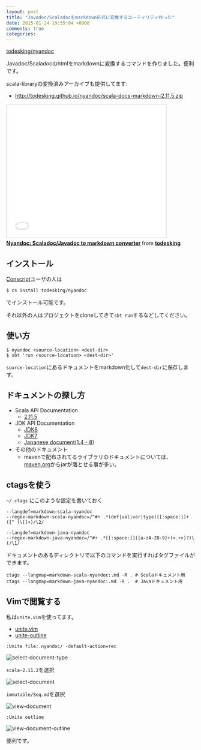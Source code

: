 ```yaml
---
layout: post
title: "Javadoc/Scaladocをmarkdown形式に変換するユーティリティ作った"
date: 2015-01-24 19:55:04 +0900
comments: true
categories: 
---
```

[todesking/nyandoc](https://github.com/todesking/nyandoc)

Javadoc/Scaladocのhtmlをmarkdownに変換するコマンドを作りました。便利です。

scala-libraryの変換済みアーカイブも提供してます:

* http://todesking.github.io/nyandoc/scala-docs-markdown-2.11.5.zip

<iframe src="//www.slideshare.net/slideshow/embed_code/43851666" width="425" height="355" frameborder="0" marginwidth="0" marginheight="0" scrolling="no" style="border:1px solid #CCC; border-width:1px; margin-bottom:5px; max-width: 100%;" allowfullscreen> </iframe> <div style="margin-bottom:5px"> <strong> <a href="//www.slideshare.net/todesking/nyandoc-scaladocjavadoc-to-markdown" title="Nyandoc: Scaladoc/Javadoc to markdown converter" target="_blank">Nyandoc: Scaladoc/Javadoc to markdown converter</a> </strong> from <strong><a href="//www.slideshare.net/todesking" target="_blank">todesking</a></strong> </div>


## インストール

[Conscript](https://github.com/n8han/conscript)ユーザの人は

```shell-session
$ cs install todesking/nyandoc
```

でインストール可能です。

それ以外の人はプロジェクトをcloneしてきて`sbt run`するなどしてください。

## 使い方

```shell-session
$ nyandoc <source-location> <dest-dir>
$ sbt 'run <source-location> <dest-dir>'
```

`source-location`にあるドキュメントをmarkdown化して`dest-dir`に保存します。

## ドキュメントの探し方

* Scala API Documentation
	* [2.11.5](http://scala-lang.org/download/2.11.5.html)
* JDK API Documentation
	* [JDK8](http://www.oracle.com/technetwork/java/javase/documentation/jdk8-doc-downloads-2133158.html)
	* [JDK7](http://www.oracle.com/technetwork/java/javase/documentation/java-se-7-doc-download-435117.html)
	* [Japanese document(1.4 - 8)](http://www.oracle.com/technetwork/jp/java/java-sun-1440465-ja.html)
* その他のドキュメント
	* mavenで配布されてるライブラリのドキュメントについては、[maven.org](http://search.maven.org)からjarが落とせる事が多い。

## ctagsを使う

`~/.ctags` にこのような設定を書いておく

```
--langdef=markdown-scala-nyandoc
--regex-markdown-scala-nyandoc=/^#+ .*(def|val|var|type)[[:space:]]+([^ (\[]+)/\2/

--langdef=markdown-java-nyandoc
--regex-markdown-java-nyandoc=/^#+ .*[[:space:]]([a-zA-Z0-9]+(<.+>)?)\(/\1/
```

ドキュメントのあるディレクトリで以下のコマンドを実行すればタグファイルができます。

```shell-session
ctags --langmap=markdown-scala-nyandoc:.md -R . # Scalaドキュメント用
ctags --langmap=markdown-java-nyandoc:.md -R .  # Javaドキュメント用
```

## Vimで閲覧する

私は`unite.vim`を使ってます。

* [unite.vim](https://github.com/Shougo/unite.vim)
* [unite-outline](https://github.com/Shougo/unite-outline)

```vim
:Unite file:.nyandoc/ -default-action=rec
```

![select-document-type](http://gyazo.todesking.com/081766c99138daccd741f3656860f637.png)

`scala-2.11.2`を選択

![select-document](http://gyazo.todesking.com/d06d318d4699b73a67fd0dad74120bf4.png)

`immutable/Seq.md`を選択

![view-document](http://gyazo.todesking.com/0ffb76891bab32d34412a3d961279e72.png)

```vim
:Unite outline
```

![view-document-outline](http://gyazo.todesking.com/70f1cb0bf27c18c1facd4ab9198ea9ac.png)

便利です。
